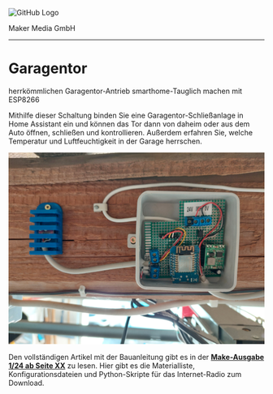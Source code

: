 ![GitHub Logo](http://www.heise.de/make/icons/make_logo.png)

Maker Media GmbH
*** 

# Garagentor
herrkömmlichen Garagentor-Antrieb smarthome-Tauglich machen mit ESP8266

Mithilfe dieser Schaltung binden Sie eine Garagentor-Schließanlage in Home Assistant ein und können das Tor dann von daheim oder aus dem Auto öffnen, schließen und kontrollieren. Außerdem erfahren Sie, welche Temperatur und Luftfeuchtigkeit in der Garage herrschen.

![Picture](https://github.com/MakeMagazinDE/Garagentor/blob/main/Einbau%20in%20Aufputzdose.jpg)

Den vollständigen Artikel mit der Bauanleitung gibt es in der **[Make-Ausgabe 1/24 ab Seite XX](https://www.heise.de/select/make/2019/1/1551100253897264)** zu lesen. 
Hier gibt es die Materialliste, Konfigurationsdateien und Python-Skripte für das Internet-Radio zum Download.
